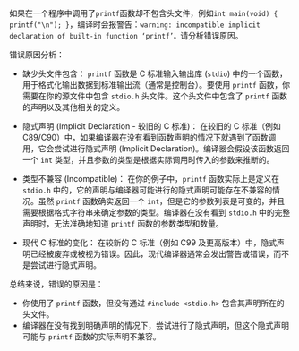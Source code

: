 如果在一个程序中调用了`printf`函数却不包含头文件，例如`int main(void) { printf("\n"); }`，编译时会报警告：`warning: incompatible implicit declaration of built-in function ‘printf’。`请分析错误原因。

错误原因分析：

- 缺少头文件包含： `printf` 函数是 C 标准输入输出库 (`stdio`) 中的一个函数，用于格式化输出数据到标准输出流（通常是控制台）。要使用 `printf` 函数，你需要在你的源文件中包含 `stdio.h` 头文件。这个头文件中包含了 `printf` 函数的声明以及其他相关的定义。

- 隐式声明 (Implicit Declaration - 较旧的 C 标准)： 在较旧的 C 标准（例如 C89/C90）中，如果编译器在没有看到函数声明的情况下就遇到了函数调用，它会尝试进行隐式声明 (Implicit Declaration)。编译器会假设该函数返回一个 `int` 类型，并且参数的类型是根据实际调用时传入的参数来推断的。

- 类型不兼容 (Incompatible)： 在你的例子中，`printf` 函数实际上是定义在 `stdio.h` 中的，它的声明与编译器可能进行的隐式声明可能存在不兼容的情况。虽然 `printf` 函数确实返回一个 `int`，但是它的参数列表是可变的，并且需要根据格式字符串来确定参数的类型。编译器在没有看到 `stdio.h` 中的完整声明时，无法准确地知道 `printf` 函数的参数类型和数量。

- 现代 C 标准的变化： 在较新的 C 标准（例如 C99 及更高版本）中，隐式声明已经被废弃或被视为错误。因此，现代编译器通常会发出警告或错误，而不是尝试进行隐式声明。

总结来说，错误的原因是：

- 你使用了 `printf` 函数，但没有通过 `#include <stdio.h>` 包含其声明所在的头文件。
- 编译器在没有找到明确声明的情况下，尝试进行了隐式声明，但这个隐式声明可能与 `printf` 函数的实际声明不兼容。